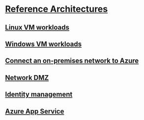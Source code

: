 # [Reference Architectures](index.md)
## [Linux VM workloads](virtual-machines-linux/index.md)
## [Windows VM workloads](virtual-machines-windows/index.md)
## [Connect an on-premises network to Azure](hybrid-networking/index.md)
## [Network DMZ](dmz/index.md)
## [Identity management](identity/index/md)
## [Azure App Service](app-service/index.md)
